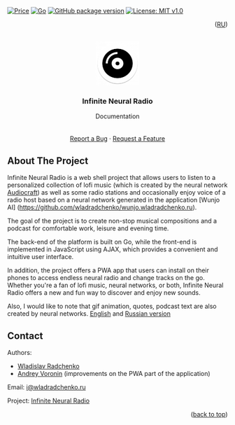 [![Price](https://img.shields.io/badge/price-FREE-0098f7.svg)](https://github.com/wladradchenko/radio.wladradchenko.ru/blob/main/LICENSE)
[![Go](https://img.shields.io/github/go-mod/go-version/wladradchenko/radio.wladradchenko.ru?filename=web%2Fgo.mod)](https://github.com/wladradchenko/radio.wladradchenko.ru)
[![GitHub package version](https://img.shields.io/github/v/release/wladradchenko/radio.wladradchenko.ru?display_name=tag&sort=semver)](https://github.com/wladradchenko/radio.wladradchenko.ru)
[![License: MIT v1.0](https://img.shields.io/badge/license-MIT-blue.svg)](https://github.com/wladradchenko/radio.wladradchenko.ru/blob/main/LICENSE)

<p align="right">(<a href="README_ru.md">RU</a>)</p>
<div id="top"></div>

<br />
<div align="center">
  <a href="https://github.com/wladradchenko/radio.wladradchenko.ru">
    <img src="web/static/ico/mipmap-xxxhdpi/ic_launcher_round.png" alt="Logo" width="100" height="100">
  </a>

  <h3 align="center">Infinite Neural Radio</h3>

  <p align="center">
    Documentation
    <br/>
    <br/>
    <br/>
    <a href="https://github.com/wladradchenko/radio.wladradchenko.ru/issues">Report a Bug</a>
    ·
    <a href="https://github.com/wladradchenko/radio.wladradchenko.wladradchenko.ru/issues">Request a Feature</a>
  </p>
</div>

<!-- ABOUT THE PROJECT -->
## About The Project

Infinite Neural Radio is a web shell project that allows users to listen to a personalized collection of lofi music (which is created by the neural network [Audiocraft](https://github.com/facebookresearch/audiocraft)) as well as some radio stations and occasionally enjoy voice of a radio host based on a neural network generated in the application [Wunjo AI] (https://github.com/wladradchenko/wunjo.wladradchenko.ru).

The goal of the project is to create non-stop musical compositions and a podcast for comfortable work, leisure and evening time.

The back-end of the platform is built on Go, while the front-end is implemented in JavaScript using AJAX, which provides a convenient and intuitive user interface.

In addition, the project offers a PWA app that users can install on their phones to access endless neural radio and change tracks on the go. Whether you're a fan of lofi music, neural networks, or both, Infinite Neural Radio offers a new and fun way to discover and enjoy new sounds.

Also, I would like to note that gif animation, quotes, podcast text are also created by neural networks. [English](https://radio.wladradchenko.ru/eng) and [Russian version](https://radio.wladradchenko.ru)
<!-- CONTACT -->

## Contact

Authors: 
- [Wladislav Radchenko](https://github.com/wladradchenko/)
- [Andrey Voronin](https://github.com/AVor0n/) (improvements on the PWA part of the application)

Email: [i@wladradchenko.ru](i@wladradchenko.ru)

Project: [Infinite Neural Radio](https://radio.wladradchenko.ru)

<p align="right">(<a href="#top">back to top</a>)</p>
